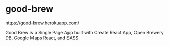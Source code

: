 # good-brew

https://good-brew.herokuapp.com/

Good Brew is a Single Page App built with Create React App, Open Brewery DB, Google Maps React, and SASS
